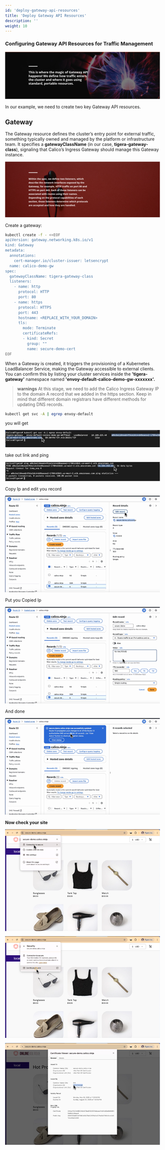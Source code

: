 ```yaml
---
id: 'deploy-gateway-api-resources'
title: 'Deploy Gateway API Resources'
description: ''
weight: 10
---
```


### Configuring Gateway API Resources for Traffic Management

![magic](magic.png)

In our example, we need to create two key Gateway API resources.

## Gateway

The Gateway resource defines the cluster’s entry point for external traffic,
something typically owned and managed by the platform or infrastructure team. It
specifies a **gatewayClassName** (in our case, **tigera-gateway-class**),
signaling that Calico’s Ingress Gateway should manage this Gateway instance.

![gateway](gateway.png)

Create a gateway:

```bash
kubectl create -f - <<EOF
apiVersion: gateway.networking.k8s.io/v1
kind: Gateway
metadata:
  annotations:
    cert-manager.io/cluster-issuer: letsencrypt
  name: calico-demo-gw
spec:
  gatewayClassName: tigera-gateway-class
  listeners:
    - name: http
      protocol: HTTP
      port: 80
    - name: https
      protocol: HTTPS
      port: 443
      hostname: <REPLACE_WITH_YOUR_DOMAIN>
      tls:
        mode: Terminate
        certificateRefs:
        - kind: Secret
          group: ""
          name: secure-demo-cert
EOF
```

When a Gateway is created, it triggers the provisioning of a Kubernetes
LoadBalancer Service, making the Gateway accessible to external clients. You can
confirm this by listing your cluster services inside the **'tigera-gateway'**
namespace named **'envoy-default-calico-demo-gw-xxxxxxx'.**

> **warnings** At this stage, we need to add the Calico Ingress Gateway IP to the domain A record that we added in the https section. Keep in mind that different domain registrars have different methods for updating DNS records.

```bash
kubectl get svc -A | egrep envoy-default
```

you will get

![first](first.png)

take out link and ping

![second](second.png)

Copy Ip and edit you record

![third](third.png)

Put you Copied Ip

![4th](4th.png)

And done

![5th](5th.png)

**Now check your site**

![6th](6th.png)

![7th](7th.png)

![8th](8th.png)
